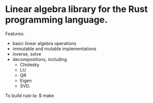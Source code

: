 # Linear algebra library for the Rust programming language.

Features:
* basic linear algebra operations
* immutable and mutable implementations
* inverse, solve
* decompositions, including
  * Cholesky
  * LU
  * QR
  * Eigen
  * SVD.

To build rust-la:
	$ make

